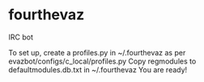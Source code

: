 fourthevaz
==========

IRC bot

To set up, create a profiles.py in ~/.fourthevaz as per evazbot/configs/c_local/profiles.py
Copy regmodules to defaultmodules.db.txt in ~/.fourthevaz
You are ready!

